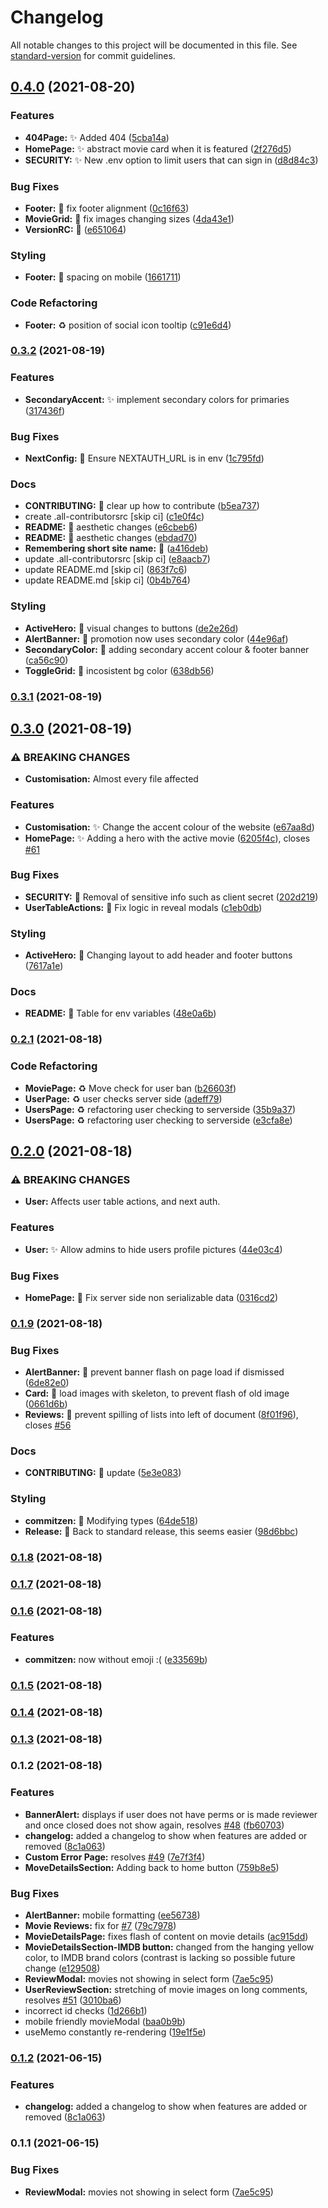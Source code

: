 # Changelog

All notable changes to this project will be documented in this file. See [standard-version](https://github.com/conventional-changelog/standard-version) for commit guidelines.

## [0.4.0](https://github.com/mah51/scuffedmdb/compare/v0.3.2...v0.4.0) (2021-08-20)


### Features

* **404Page:** :sparkles: Added 404 ([5cba14a](https://github.com/mah51/scuffedmdb/commit/5cba14a2b32050e09e812536c1f93e0732f53e4c))
* **HomePage:** :sparkles: abstract movie card when it is featured ([2f276d5](https://github.com/mah51/scuffedmdb/commit/2f276d547992180acddd85fb8ae10d5c914e3c5e))
* **SECURITY:** :sparkles: New .env option to limit users that can sign in ([d8d84c3](https://github.com/mah51/scuffedmdb/commit/d8d84c38cfc00e26d11f6b837ea875e636f27acf))


### Bug Fixes

* **Footer:** :bug: fix footer alignment ([0c16f63](https://github.com/mah51/scuffedmdb/commit/0c16f63e963cb7cc0772965963fb4c99e32e79d6))
* **MovieGrid:** :bug: fix images changing sizes ([4da43e1](https://github.com/mah51/scuffedmdb/commit/4da43e190c3ae4ebf5e846722ef0545566f11aa6))
* **VersionRC:** :bug: ([e651064](https://github.com/mah51/scuffedmdb/commit/e651064b4b378df73b3524da12a0f685703bff80))


### Styling

* **Footer:** :art: spacing on mobile ([1661711](https://github.com/mah51/scuffedmdb/commit/1661711360c5747a1910976ead719aff366af358))


### Code Refactoring

* **Footer:** :recycle: position of social icon tooltip ([c91e6d4](https://github.com/mah51/scuffedmdb/commit/c91e6d4f29bd3e96cafe6dafbf2e4b282d11156e))

### [0.3.2](https://github.com/mah51/scuffedmdb/compare/v0.3.1...v0.3.2) (2021-08-19)


### Features

* **SecondaryAccent:** :sparkles: implement secondary colors for primaries ([317436f](https://github.com/mah51/scuffedmdb/commit/317436fd46aaec9e89e933db53052155c358f12b))


### Bug Fixes

* **NextConfig:** :bug: Ensure NEXTAUTH_URL is in env ([1c795fd](https://github.com/mah51/scuffedmdb/commit/1c795fdbe12717101c4ede6a40d13fb84ef765c8))


### Docs

* **CONTRIBUTING:** :pencil: clear up how to contribute ([b5ea737](https://github.com/mah51/scuffedmdb/commit/b5ea737e0daae200e193312ac978886b6bf11cab))
* create .all-contributorsrc [skip ci] ([c1e0f4c](https://github.com/mah51/scuffedmdb/commit/c1e0f4c4def936c9dc1482cdd6ba376cb1a2ae6a))
* **README:** :pencil: aesthetic changes ([e6cbeb6](https://github.com/mah51/scuffedmdb/commit/e6cbeb6156fdce0e6fdc268fcbbd05f978d8682e))
* **README:** :pencil: aesthetic changes ([ebdad70](https://github.com/mah51/scuffedmdb/commit/ebdad70b67894a05babbdab701cdadd178f45d39))
* **Remembering short site name:** :pencil: ([a416deb](https://github.com/mah51/scuffedmdb/commit/a416deb8145c1667fa7c68020ec3afa435e95888))
* update .all-contributorsrc [skip ci] ([e8aacb7](https://github.com/mah51/scuffedmdb/commit/e8aacb79a8935f58c2006959dd7982a11a15a132))
* update README.md [skip ci] ([863f7c6](https://github.com/mah51/scuffedmdb/commit/863f7c64fd2e1dc66ed0ac66a52e804ff5605936))
* update README.md [skip ci] ([0b4b764](https://github.com/mah51/scuffedmdb/commit/0b4b764557f7a17b9c24d633b30c2a39cc233ab5))


### Styling

* **ActiveHero:** :art: visual changes to buttons ([de2e26d](https://github.com/mah51/scuffedmdb/commit/de2e26dcfe06dcbb6f5f1ccd7a6c6eb8302f96dc))
* **AlertBanner:** :art: promotion now uses secondary color ([44e96af](https://github.com/mah51/scuffedmdb/commit/44e96af4910aaa6c7cef87042289d088a9f5d842))
* **SecondaryColor:** :art: adding secondary accent colour & footer banner ([ca56c90](https://github.com/mah51/scuffedmdb/commit/ca56c908b9be7f4e9947314d7e264f5e6148a00f))
* **ToggleGrid:** :art: incosistent bg color ([638db56](https://github.com/mah51/scuffedmdb/commit/638db56391e90d428974972db366d9f59e48b96d))

### [0.3.1](https://github.com/mah51/scuffedmdb/compare/v0.3.0...v0.3.1) (2021-08-19)

## [0.3.0](https://github.com/mah51/scuffedmdb/compare/v0.2.1...v0.3.0) (2021-08-19)


### ⚠ BREAKING CHANGES

* **Customisation:** Almost every file affected

### Features

* **Customisation:** :sparkles: Change the accent colour of the website ([e67aa8d](https://github.com/mah51/scuffedmdb/commit/e67aa8d1c3dedd028143cbffdad7c7528b50b078))
* **HomePage:** :sparkles: Adding a hero with the active movie ([6205f4c](https://github.com/mah51/scuffedmdb/commit/6205f4cb01815fb9f87d60000b3d9f77153a09d7)), closes [#61](https://github.com/mah51/scuffedmdb/issues/61)


### Bug Fixes

* **SECURITY:** :bug: Removal of sensitive info such as client secret ([202d219](https://github.com/mah51/scuffedmdb/commit/202d2192a76c82771a1ade9047855bc5b3a3f141))
* **UserTableActions:** :bug: Fix logic in reveal modals ([c1eb0db](https://github.com/mah51/scuffedmdb/commit/c1eb0db5acc2619f68fcd3767f6c3054b122c001))


### Styling

* **ActiveHero:** :art: Changing layout to add header and footer buttons ([7617a1e](https://github.com/mah51/scuffedmdb/commit/7617a1e24c88d2a26cfdb01e29dc0d029d4ab1e3))


### Docs

* **README:** :pencil: Table for env variables ([48e0a6b](https://github.com/mah51/scuffedmdb/commit/48e0a6b41a9801bebd8c47b018784a088d34b483))

### [0.2.1](https://github.com/mah51/scuffedmdb/compare/v0.2.0...v0.2.1) (2021-08-18)


### Code Refactoring

* **MoviePage:** :recycle: Move check for user ban ([b26603f](https://github.com/mah51/scuffedmdb/commit/b26603fe48e1c8492528acf71e472e789e7caac2))
* **UserPage:** :recycle: user checks server side ([adeff79](https://github.com/mah51/scuffedmdb/commit/adeff79cf99554a961578b08c684bc4fca77d6e8))
* **UsersPage:** :recycle: refactoring user checking to serverside ([35b9a37](https://github.com/mah51/scuffedmdb/commit/35b9a372a111a5f30faffed6a8fc2bf5ca6e4c9c))
* **UsersPage:** :recycle: refactoring user checking to serverside ([e3cfa8e](https://github.com/mah51/scuffedmdb/commit/e3cfa8e26a84d50afc9dab1c262e324faa230b8c))

## [0.2.0](https://github.com/mah51/scuffedmdb/compare/v0.1.9...v0.2.0) (2021-08-18)


### ⚠ BREAKING CHANGES

* **User:** Affects user table actions, and next auth.

### Features

* **User:** :sparkles: Allow admins to hide users profile pictures ([44e03c4](https://github.com/mah51/scuffedmdb/commit/44e03c40dc3987405ed3f9ba6178285dabf4e637))


### Bug Fixes

* **HomePage:** :bug: Fix server side non serializable data ([0316cd2](https://github.com/mah51/scuffedmdb/commit/0316cd22afbc97f7497d92362510f6af41c20a25))

### [0.1.9](https://github.com/mah51/scuffedmdb/compare/v0.1.8...v0.1.9) (2021-08-18)


### Bug Fixes

* **AlertBanner:** :bug: prevent banner flash on page load if dismissed ([6de82e0](https://github.com/mah51/scuffedmdb/commit/6de82e09296b6a9f3781babed41faaa8ceeb3dd3))
* **Card:** :bug: load images with skeleton, to prevent flash of old image ([0661d6b](https://github.com/mah51/scuffedmdb/commit/0661d6bff20c8601727b8813583429e633bf6747))
* **Reviews:** :bug: prevent spilling of lists into left of document ([8f01f96](https://github.com/mah51/scuffedmdb/commit/8f01f96b6ae9194c8cd06055c0421b8bef48eea9)), closes [#56](https://github.com/mah51/scuffedmdb/issues/56)


### Docs

* **CONTRIBUTING:** :pencil: update ([5e3e083](https://github.com/mah51/scuffedmdb/commit/5e3e083e13c331a557ef7a89007299aef448cc84))


### Styling

* **commitzen:** :art: Modifying types ([64de518](https://github.com/mah51/scuffedmdb/commit/64de518b7109efa2838f15173097c13d66239454))
* **Release:** :art: Back to standard release, this seems easier ([98d6bbc](https://github.com/mah51/scuffedmdb/commit/98d6bbcb9bb593262ca2042360f838ac42c27890))

### [0.1.8](https://github.com/mah51/scuffedmdb/compare/v0.1.7...v0.1.8) (2021-08-18)

### [0.1.7](https://github.com/mah51/scuffedmdb/compare/v0.1.6...v0.1.7) (2021-08-18)

### [0.1.6](https://github.com/mah51/scuffedmdb/compare/v0.1.5...v0.1.6) (2021-08-18)


### Features

* **commitzen:** now without emoji :( ([e33569b](https://github.com/mah51/scuffedmdb/commit/e33569bfe743c60571546b4f80897d7874ad7a1b))

### [0.1.5](https://github.com/mah51/scuffedmdb/compare/v0.1.4...v0.1.5) (2021-08-18)

### [0.1.4](https://github.com/mah51/scuffedmdb/compare/v0.1.3...v0.1.4) (2021-08-18)

### [0.1.3](https://github.com/mah51/scuffedmdb/compare/v0.1.2...v0.1.3) (2021-08-18)

### 0.1.2 (2021-08-18)


### Features

* **BannerAlert:** displays if user does not have perms or is made reviewer and once closed does not show again, resolves [#48](https://github.com/mah51/scuffedmdb/issues/48) ([fb60703](https://github.com/mah51/scuffedmdb/commit/fb607036c375a992afa19aa7f0c210129a07ce3f))
* **changelog:** added a changelog to show when features are added or removed ([8c1a063](https://github.com/mah51/scuffedmdb/commit/8c1a0630288c9d24e54400940565d5d96d0f81bd))
* **Custom Error Page:** resolves [#49](https://github.com/mah51/scuffedmdb/issues/49) ([7e7f3f4](https://github.com/mah51/scuffedmdb/commit/7e7f3f4c5bd69618f1c4d041e2c85d7efa5fea17))
* **MoveDetailsSection:** Adding back to home button ([759b8e5](https://github.com/mah51/scuffedmdb/commit/759b8e528fcc0602e4e41cfa6cd01320203cee60))


### Bug Fixes

* **AlertBanner:** mobile formatting ([ee56738](https://github.com/mah51/scuffedmdb/commit/ee567388a55dc28178a3bde29db881b386a28475))
* **Movie Reviews:** fix for [#7](https://github.com/mah51/scuffedmdb/issues/7) ([79c7978](https://github.com/mah51/scuffedmdb/commit/79c7978576c102022798f0f90f283abae12eaa90))
* **MovieDetailsPage:** fixes flash of content on movie details ([ac915dd](https://github.com/mah51/scuffedmdb/commit/ac915dd307a7cf6163884404276442e029a7e99f))
* **MovieDetailsSection-IMDB button:** changed from the hanging yellow color, to IMDB brand colors (contrast is lacking so possible future change ([e129508](https://github.com/mah51/scuffedmdb/commit/e1295089524ea8da7de714b88c1914026aed4833))
* **ReviewModal:** movies not showing in select form ([7ae5c95](https://github.com/mah51/scuffedmdb/commit/7ae5c958989fde2474b4545ba812974ff8e53a84))
* **UserReviewSection:** stretching of movie images on long comments, resolves [#51](https://github.com/mah51/scuffedmdb/issues/51) ([3010ba6](https://github.com/mah51/scuffedmdb/commit/3010ba6fb6e2d0247f236114e58374f78c54f573))
* incorrect id checks ([1d266b1](https://github.com/mah51/scuffedmdb/commit/1d266b19d1c5d5a1699c5e823731982d35c9a8ba))
* mobile friendly movieModal ([baa0b9b](https://github.com/mah51/scuffedmdb/commit/baa0b9b7fe64d28e0ce7e9a0cff98d33f457eb9d))
* useMemo constantly re-rendering ([19e1f5e](https://github.com/mah51/scuffedmdb/commit/19e1f5eea1ff2962abdecfff6cdd2c4e61325072))

### [0.1.2](https://github.com/mah51/movie-web-typescript/compare/v0.1.1...v0.1.2) (2021-06-15)

### Features

- **changelog:** added a changelog to show when features are added or removed ([8c1a063](https://github.com/mah51/movie-web-typescript/commit/8c1a0630288c9d24e54400940565d5d96d0f81bd))

### 0.1.1 (2021-06-15)

### Bug Fixes

- **ReviewModal:** movies not showing in select form ([7ae5c95](https://github.com/mah51/movie-web-typescript/commit/7ae5c958989fde2474b4545ba812974ff8e53a84))
